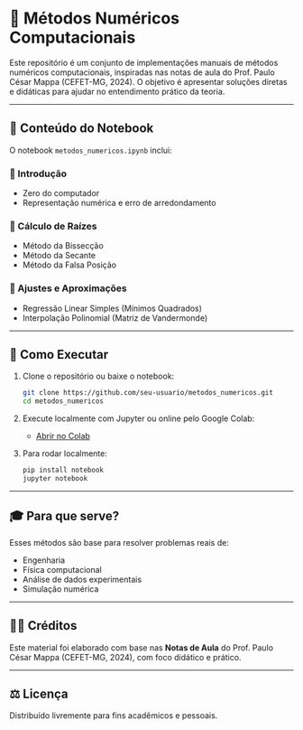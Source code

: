 # 🧮 Métodos Numéricos Computacionais

Este repositório é um conjunto de implementações manuais de métodos numéricos computacionais, inspiradas nas notas de aula do Prof. Paulo César Mappa (CEFET-MG, 2024). O objetivo é apresentar soluções diretas e didáticas para ajudar no entendimento prático da teoria.

---

## 📘 Conteúdo do Notebook

O notebook `metodos_numericos.ipynb` inclui:

### 🔹 Introdução
- Zero do computador
- Representação numérica e erro de arredondamento

### 🔹 Cálculo de Raízes
- Método da Bissecção
- Método da Secante
- Método da Falsa Posição

### 🔹 Ajustes e Aproximações
- Regressão Linear Simples (Mínimos Quadrados)
- Interpolação Polinomial (Matriz de Vandermonde)

---

## 🚀 Como Executar

1. Clone o repositório ou baixe o notebook:
    ```bash
    git clone https://github.com/seu-usuario/metodos_numericos.git
    cd metodos_numericos
    ```

2. Execute localmente com Jupyter ou online pelo Google Colab:
    - [Abrir no Colab](https://colab.research.google.com/)

3. Para rodar localmente:
    ```bash
    pip install notebook
    jupyter notebook
    ```

---

## 🎓 Para que serve?

Esses métodos são base para resolver problemas reais de:
- Engenharia
- Física computacional
- Análise de dados experimentais
- Simulação numérica

---

## 👨‍🏫 Créditos

Este material foi elaborado com base nas **Notas de Aula** do Prof. Paulo César Mappa (CEFET-MG, 2024), com foco didático e prático.

---

## ⚖️ Licença

Distribuído livremente para fins acadêmicos e pessoais.
